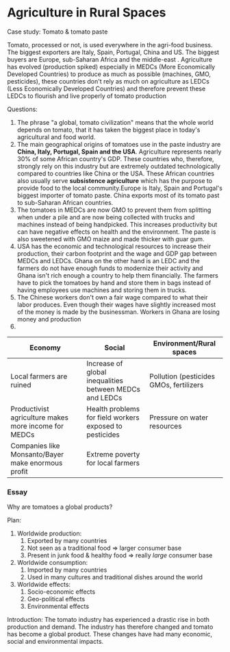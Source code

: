 # Agriculture in Rural Spaces

Case study: Tomato & tomato paste

Tomato, processed or not, is used everywhere in the agri-food business. The biggest exporters are Italy, Spain, Portugal, China and US. The biggest buyers are Europe, sub-Saharan Africa and the middle-east . Agriculture has evolved (production spiked) especially in MEDCs (More Economically Developed Countries) to produce as much as possible (machines, GMO, pesticides), these countries don't rely as much on agriculture as LEDCs (Less Economically Developed Countries) and therefore prevent these LEDCs to flourish and live properly of tomato production 

Questions:
1. The phrase "a global, tomato civilization" means that the whole world depends on tomato, that it has taken the biggest place in today's agricultural and food world.
2. The main geographical origins of tomatoes use in the paste industry are **China, Italy, Portugal, Spain and the USA**. Agriculture represents nearly 30% of some African country's GDP. These countries who, therefore, strongly rely on this industry but are extremely outdated technologically compared to countries like China or the USA. These African countries also usually serve **subsistence agriculture** which has the purpose to provide food to the local community.Europe is Italy, Spain and Portugal's biggest importer of tomato paste. China exports most of its tomato past to sub-Saharan African countries.
3. The tomatoes in MEDCs are now GMO to prevent them from splitting when under a pile and are now being collected with trucks and machines instead of being handpicked. This increases productivity but can have negative effects on health and the environment. The paste is also sweetened with GMO maize and made thicker with guar gum.
4. USA has the economic and technological resources to increase their production, their carbon footprint and the wage and GDP gap between MEDCs and LEDCs. Ghana on the other hand is an LEDC and the farmers do not have enough funds to modernize their activity and Ghana isn't rich enough a country to help them financially. The farmers have to pick the tomatoes by hand and store them in bags instead of having employees use machines and storing them in trucks.
5. The Chinese workers don't own a fair wage compared to what their labor produces. Even though their wages have slightly increased most of the money is made by the businessman. Workers in Ghana are losing money and production 
6. 
|Economy  |Social  |Environment/Rural spaces  |
|---------|---------|---------|
|Local farmers are ruined|Increase of global inequalities between MEDCs and LEDCs|Pollution (pesticides GMOs, fertilizers|
|Productivist agriculture makes more income for MEDCs     |Health problems for field workers exposed to pesticides|Pressure on water resources|
|Companies like Monsanto/Bayer make enormous profit|Extreme poverty for local farmers||

### Essay

Why are tomatoes a global products?

Plan:
1. Worldwide production:
   1. Exported by many countries
   2. Not seen as a traditional food => larger consumer base
   3. Present in junk food & healthy food => really *large* consumer base
2. Worldwide consumption:
   1. Imported by many countries
   2. Used in many cultures and traditional dishes around the world
3. Worldwide effects:
   1. Socio-economic effects
   2. Geo-political effects
   3. Environmental effects
   


Introduction:
The tomato industry has experienced a drastic rise in both production and demand. The industry has therefore changed and tomato has become a global product. These changes have had many economic, social and environmental impacts. 